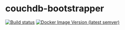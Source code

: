 # couchdb-bootstrapper

[![Build status](https://ci.appveyor.com/api/projects/status/github/natery2000-kube-infrastructure/couchdb-bootstrapper)](https://ci.appveyor.com/project/natery2000/couchdb-bootstrapper)
[![Docker Image Version (latest semver)](https://img.shields.io/docker/v/natery2000/couchdb-bootstrapper?label=dockerhub&logo=docker&sort=semver)](https://hub.docker.com/repository/docker/natery2000/couchdb-bootstrapper)

